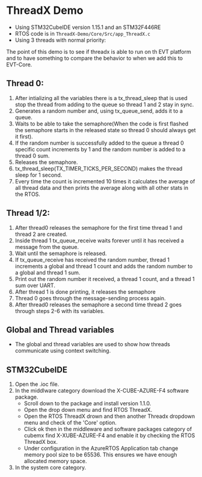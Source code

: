 # ThreadX Demo
- Using STM32CubeIDE version 1.15.1 and an STM32F446RE
- RTOS code is in `ThreadX-Demo/Core/Src/app_ThreadX.c`
- Using 3 threads with normal priority:

The point of this demo is to see if threadx is able to run on th EVT platform and to have something to compare the behavior to when we add this to EVT-Core.

## Thread 0:
 1. After intializing all the variables there is a tx_thread_sleep that is used stop the thread from adding to the queue so thread 1 and 2 stay in sync. 
 2. Generates a random number and, using tx_queue_send, adds it to a queue.
 3. Waits to be able to take the semaphore(When the code is first flashed the semaphore starts in the released state so thread 0 should always get it first).
 4. If the random number is successfully added to the queue a thread 0 specific count increments by 1 and the random number is added to a thread 0 sum.
 5. Releases the semaphore.
 6. tx_thread_sleep(TX_TIMER_TICKS_PER_SECOND) makes the thread sleep for 1 second.
 7. Every time the count is incremented 10 times it calculates the average of all thread data and then prints the average along with all other stats in the RTOS.
 
 ## Thread 1/2:
 1. After thread0 releases the semaphore for the first time thread 1 and thread 2 are created.
 2. Inside thread 1 tx_queue_receive waits forever until it has received a message from the queue.
 3. Wait until the semaphore is released.
 4. If tx_queue_receive has received the random number, thread 1 increments a global and thread 1 count and adds the random number to a global and thread 1 sum.
 5. Print out the random number it received, a thread 1 count, and a thread 1 sum over UART.
 6. After thread 1 is done printing, it releases the semaphore 
 7. Thread 0 goes through the message-sending process again.
 8. After thread0 releases the semaphore a second time thread 2 goes through steps 2-6 with its variables.
 
 ## Global and Thread variables
 - The global and thread variables are used to show how threads communicate using context switching.
 
 ## STM32CubeIDE
 1. Open the .ioc file.
 2. In the middlware category download the X-CUBE-AZURE-F4 software package.
	- Scroll down to the package and install version 1.1.0.
	- Open the drop down menu and find RTOS ThreadX.
	- Open the RTOS ThreadX drown and then another Threadx dropdown menu and check of the 'Core' option. 
	- Click ok then in the middleware and software packages category of cubemx find X-XUBE-AZURE-F4 and enable it by checking the RTOS ThreadX box.
	- Under configuration in the AzureRTOS Application tab change memory pool size to be 65536. This ensures we have enough allocated memory space.
 3. In the system core category.